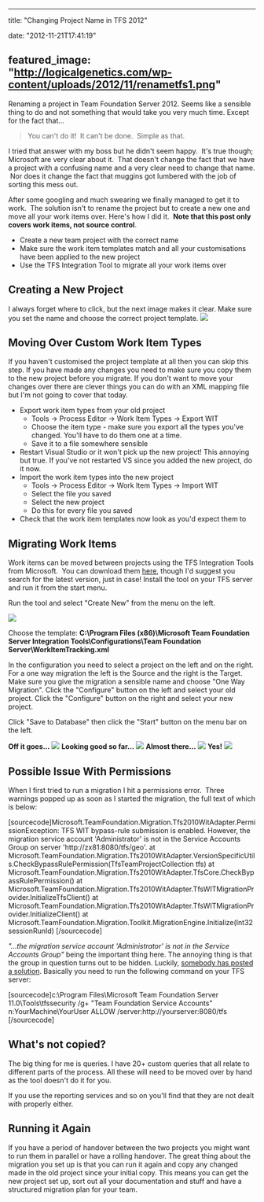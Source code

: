 
---
title: "Changing Project Name in TFS 2012"

date: "2012-11-21T17:41:19"

featured_image: "http://logicalgenetics.com/wp-content/uploads/2012/11/renametfs1.png"
---


Renaming a project in Team Foundation Server 2012. Seems like a sensible thing to do and not something that would take you very much time. Except for the fact that...
<blockquote>You can't do it!  It can't be done.  Simple as that.</blockquote>
I tried that answer with my boss but he didn't seem happy.  It's true though; Microsoft are very clear about it.  That doesn't change the fact that we have a project with a confusing name and a very clear need to change that name.  Nor does it change the fact that muggins got lumbered with the job of sorting this mess out.

After some googling and much swearing we finally managed to get it to work.  The solution isn't to rename the project but to create a new one and move all your work items over. Here's how I did it.  **Note that this post only covers work items, not source control**.
<ul>
	<li>Create a new team project with the correct name</li>
	<li>Make sure the work item templates match and all your customisations have been applied to the new project</li>
	<li>Use the TFS Integration Tool to migrate all your work items over</li>
</ul>

## Creating a New Project
I always forget where to click, but the next image makes it clear. Make sure you set the name and choose the correct project template.
<a href="http://logicalgenetics.com/wp-content/uploads/2012/11/renametfs1.png"><img src="http://logicalgenetics.com/wp-content/uploads/2012/11/renametfs1.png"/></a>

## Moving Over Custom Work Item Types
If you haven't customised the project template at all then you can skip this step. If you have made any changes you need to make sure you copy them to the new project before you migrate. If you don't want to move your changes over there are clever things you can do with an XML mapping file but I'm not going to cover that today.
<ul>
	<li>Export work item types from your old project
<ul>
	<li>Tools → Process Editor → Work Item Types → Export WIT</li>
	<li>Choose the item type - make sure you export all the types you've changed. You'll have to do them one at a time.</li>
	<li>Save it to a file somewhere sensible</li>
</ul>
</li>
	<li>Restart Visual Studio or it won't pick up the new project! This annoying but true. If you've not restarted VS since you added the new project, do it now.</li>
	<li>Import the work item types into the new project
<ul>
	<li>Tools → Process Editor → Work Item Types → Import WIT</li>
	<li>Select the file you saved</li>
	<li>Select the new project</li>
	<li>Do this for every file you saved</li>
</ul>
</li>
	<li>Check that the work item templates now look as you'd expect them to</li>
</ul>

## Migrating Work Items
Work items can be moved between projects using the TFS Integration Tools from Microsoft.  You can download them <a href="http://visualstudiogallery.msdn.microsoft.com/eb77e739-c98c-4e36-9ead-fa115b27fefe">here</a>, though I'd suggest you search for the latest version, just in case! Install the tool on your TFS server and run it from the start menu.

Run the tool and select "Create New" from the menu on the left.

<a href="http://logicalgenetics.com/wp-content/uploads/2012/11/renametfs3.png"><img src="http://logicalgenetics.com/wp-content/uploads/2012/11/renametfs3.png"/></a>

Choose the template: **C:\Program Files (x86)\Microsoft Team Foundation Server Integration Tools\Configurations\Team Foundation Server\WorkItemTracking.xml**

In the configuration you need to select a project on the left and on the right. For a one way migration the left is the Source and the right is the Target. Make sure you give the migration a sensible name and choose "One Way Migration". Click the "Configure" button on the left and select your old project. Click the "Configure" button on the right and select your new project.

Click "Save to Database" then click the "Start" button on the menu bar on the left.

**Off it goes...**
<a href="http://logicalgenetics.com/wp-content/uploads/2012/11/renametfs4.png"><img src="http://logicalgenetics.com/wp-content/uploads/2012/11/renametfs4.png"/></a>
**Looking good so far...**
<a href="http://logicalgenetics.com/wp-content/uploads/2012/11/renametfs5.png"><img src="http://logicalgenetics.com/wp-content/uploads/2012/11/renametfs5.png"/></a>
**Almost there...**
<a href="http://logicalgenetics.com/wp-content/uploads/2012/11/renametfs6.png"><img src="http://logicalgenetics.com/wp-content/uploads/2012/11/renametfs6.png"/></a>
**Yes!**
<a href="http://logicalgenetics.com/wp-content/uploads/2012/11/renametfs7.png"><img src="http://logicalgenetics.com/wp-content/uploads/2012/11/renametfs7.png"/></a>

## Possible Issue With Permissions
When I first tried to run a migration I hit a permissions error.  Three warnings popped up as soon as I started the migration, the full text of which is below:

[sourcecode]Microsoft.TeamFoundation.Migration.Tfs2010WitAdapter.PermissionException: TFS WIT bypass-rule submission is enabled. However, the migration service account 'Administrator' is not in the Service Accounts Group on server 'http://zx81:8080/tfs/geo'.
   at Microsoft.TeamFoundation.Migration.Tfs2010WitAdapter.VersionSpecificUtils.CheckBypassRulePermission(TfsTeamProjectCollection tfs)
   at Microsoft.TeamFoundation.Migration.Tfs2010WitAdapter.TfsCore.CheckBypassRulePermission()
   at Microsoft.TeamFoundation.Migration.Tfs2010WitAdapter.TfsWITMigrationProvider.InitializeTfsClient()
   at Microsoft.TeamFoundation.Migration.Tfs2010WitAdapter.TfsWITMigrationProvider.InitializeClient()
   at Microsoft.TeamFoundation.Migration.Toolkit.MigrationEngine.Initialize(Int32 sessionRunId)
[/sourcecode]

*"...the migration service account 'Administrator' is not in the Service Accounts Group"* being the important thing here. The annoying thing is that the group in question turns out to be hidden. Luckily, <a href="http://blog.hinshelwood.com/tfs-integration-tools-issue-tfs-wit-bypass-rule-submission-is-enabled/">somebody has posted a solution</a>. Basically you need to run the following command on your TFS server:

[sourcecode]c:\Program Files\Microsoft Team Foundation Server 11.0\Tools\tfssecurity /g+ "Team Foundation Service Accounts" n:YourMachine\YourUser ALLOW /server:http://yourserver:8080/tfs
[/sourcecode]
## What's not copied?
The big thing for me is queries. I have 20+ custom queries that all relate to different parts of the process. All these will need to be moved over by hand as the tool doesn't do it for you.

If you use the reporting services and so on you'll find that they are not dealt with properly either.
## Running it Again
If you have a period of handover between the two projects you might want to run them in parallel or have a rolling handover. The great thing about the migration you set up is that you can run it again and copy any changed made in the old project since your initial copy. This means you can get the new project set up, sort out all your documentation and stuff and have a structured migration plan for your team.